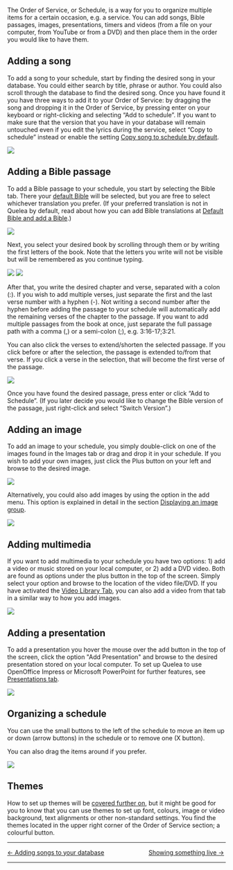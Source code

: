 The Order of Service, or Schedule, is a way for you to organize multiple
items for a certain occasion, e.g. a service. You can add songs, Bible
passages, images, presentations, timers and videos (from a file on your
computer, from YouTube or from a DVD) and then place them in the order
you would like to have them.

## Adding a song

To add a song to your schedule, start by finding the desired song in
your database. You could either search by title, phrase or author. You
could also scroll through the database to find the desired song. Once
you have found it you have three ways to add it to your Order of
Service: by dragging the song and dropping it in the Order of Service,
by pressing enter on your keyboard or right-clicking and selecting “Add
to schedule”. If you want to make sure that the version that you have in
your database will remain untouched even if you edit the lyrics during
the service, select “Copy to schedule” instead or enable the setting
[Copy song to schedule by
default](Copy_song_to_schedule_by_default.md "Copy song to schedule by default").

![](Quelea_manual-e-016.png)

## Adding a Bible passage

To add a Bible passage to your schedule, you start by selecting the
Bible tab. There your [default
Bible](Bible_tab.md#default-bible-and-add-a-bible "Bible tab") will be
selected, but you are free to select whichever translation you prefer.
(If your preferred translation is not in Quelea by default, read about
how you can add Bible translations at [Default Bible and add a
Bible](Bible_tab.md#default-bible-and-add-a-bible "Bible tab").)

![](Quelea_manual-e-017.png)

Next, you select your desired book by scrolling through them or by
writing the first letters of the book. Note that the letters you write
will not be visible but will be remembered as you continue typing.

![](Quelea_manual-e-018.png) ![](Quelea_manual-e-018b.png)

After that, you write the desired chapter and verse, separated with a
colon (:). If you wish to add multiple verses, just separate the first
and the last verse number with a hyphen (-). Not writing a second number
after the hyphen before adding the passage to your schedule will
automatically add the remaining verses of the chapter to the passage. If
you want to add multiple passages from the book at once, just separate
the full passage path with a comma (,) or a semi-colon (;), e.g.
3:16-17;3:21.

You can also click the verses to extend/shorten the selected passage. If
you click before or after the selection, the passage is extended to/from
that verse. If you click a verse in the selection, that will become the
first verse of the passage.

![](Quelea_manual-e-019.png)

Once you have found the desired passage, press enter or click “Add to
Schedule”. (If you later decide you would like to change the Bible
version of the passage, just right-click and select “Switch Version”.)

## Adding an image

To add an image to your schedule, you simply double-click on one of the
images found in the Images tab or drag and drop it in your schedule. If
you wish to add your own images, just click the Plus button on your left
and browse to the desired image.

![](Quelea_manual-e-020.jpg)

Alternatively, you could also add images by using the option in the add
menu. This option is explained in detail in the section [Displaying an
image group](Displaying_an_image_group.md "Displaying an image group").

![](Quelea_manual-e-020b.png)

## Adding multimedia

If you want to add multimedia to your schedule you have two options: 1)
add a video or music stored on your local computer, or 2) add a DVD
video. Both are found as options under the plus button in the top of the
screen. Simply select your option and browse to the location of the
video file/DVD. If you have activated the [Video Library
Tab](General_tab#Show_Video_Library_Tab_\(requires_restart\) "General tab"),
you can also add a video from that tab in a similar way to how you add
images.

![](Quelea_manual-e-021.jpg)

## Adding a presentation

To add a presentation you hover the mouse over the add button in the top
of the screen, click the option "Add Presentation" and browse to the
desired presentation stored on your local computer. To set up Quelea to
use OpenOffice Impress or Microsoft PowerPoint for further features, see
[Presentations tab](Presentations_tab.md "Presentations tab").

![](Quelea_manual-e-023.jpg)

## Organizing a schedule

You can use the small buttons to the left of the schedule to move an
item up or down (arrow buttons) in the schedule or to remove one (X
button).

You can also drag the items around if you prefer.

![](Quelea_manual-e-024.png)

## Themes

How to set up themes will be [covered further on](Themes.md "Themes"),
but it might be good for you to know that you can use themes to set up
font, colours, image or video background, text alignments or other
non-standard settings. You find the themes located in the upper right
corner of the Order of Service section; a colourful button.

-----



[← Adding songs to your
database](Adding_songs_to_your_database.md "Adding songs to your database")
&nbsp;&nbsp;&nbsp;&nbsp;&nbsp;&nbsp;&nbsp;&nbsp;&nbsp;&nbsp;&nbsp;&nbsp;&nbsp;&nbsp;&nbsp;&nbsp;&nbsp;&nbsp;&nbsp;&nbsp;&nbsp;&nbsp;&nbsp;&nbsp; [Showing something live
→](Showing_something_live.md "Showing something live")

---
